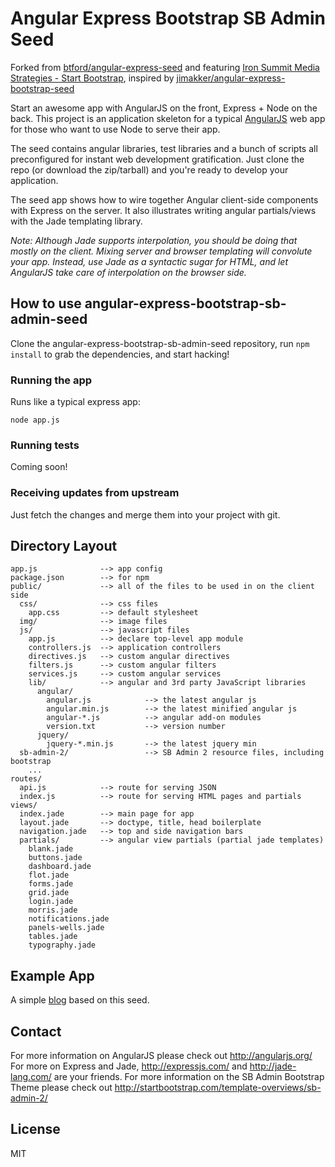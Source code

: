 # Angular Express Bootstrap SB Admin Seed

Forked from [btford/angular-express-seed](https://github.com/btford/angular-express-seed) and featuring [Iron Summit Media Strategies - Start Bootstrap](https://github.com/IronSummitMedia/startbootstrap/tree/gh-pages/templates/sb-admin-2), inspired by [jimakker/angular-express-bootstrap-seed](https://github.com/jimakker/angular-express-bootstrap-seed/)

Start an awesome app with AngularJS on the front, Express + Node on the back. This project is an
application skeleton for a typical [AngularJS](http://angularjs.org/) web app for those who want
to use Node to serve their app.

The seed contains angular libraries, test libraries and a bunch of scripts all preconfigured for
instant web development gratification. Just clone the repo (or download the zip/tarball) and
you're ready to develop your application.

The seed app shows how to wire together Angular client-side components with Express on the server.
It also illustrates writing angular partials/views with the Jade templating library.

_Note: Although Jade supports interpolation, you should be doing that mostly on the client. Mixing
server and browser templating will convolute your app. Instead, use Jade as a syntactic sugar for
HTML, and let AngularJS take care of interpolation on the browser side._

## How to use angular-express-bootstrap-sb-admin-seed

Clone the angular-express-bootstrap-sb-admin-seed repository, run `npm install` to grab the dependencies, and start hacking!

### Running the app

Runs like a typical express app:

    node app.js

### Running tests

Coming soon!

### Receiving updates from upstream

Just fetch the changes and merge them into your project with git.


## Directory Layout
    
    app.js              --> app config
    package.json        --> for npm
    public/             --> all of the files to be used in on the client side
      css/              --> css files
        app.css         --> default stylesheet
      img/              --> image files
      js/               --> javascript files
        app.js          --> declare top-level app module
        controllers.js  --> application controllers
        directives.js   --> custom angular directives
        filters.js      --> custom angular filters
        services.js     --> custom angular services
        lib/            --> angular and 3rd party JavaScript libraries
          angular/
            angular.js            --> the latest angular js
            angular.min.js        --> the latest minified angular js
            angular-*.js          --> angular add-on modules
            version.txt           --> version number
		  jquery/
		    jquery-*.min.js		  --> the latest jquery min
	  sb-admin-2/				  --> SB Admin 2 resource files, including bootstrap
		...
    routes/
      api.js            --> route for serving JSON
      index.js          --> route for serving HTML pages and partials
    views/
      index.jade        --> main page for app
      layout.jade       --> doctype, title, head boilerplate
	  navigation.jade   --> top and side navigation bars
      partials/         --> angular view partials (partial jade templates)
		blank.jade	
		buttons.jade	
		dashboard.jade	
		flot.jade	
		forms.jade	
		grid.jade	
		login.jade	
		morris.jade	
		notifications.jade	
		panels-wells.jade	
		tables.jade	
		typography.jade



## Example App

A simple [blog](https://github.com/btford/angular-express-blog) based on this seed.


## Contact

For more information on AngularJS please check out http://angularjs.org/
For more on Express and Jade, http://expressjs.com/ and http://jade-lang.com/ are
your friends.
For more information on the SB Admin Bootstrap Theme please check out http://startbootstrap.com/template-overviews/sb-admin-2/

## License
MIT
